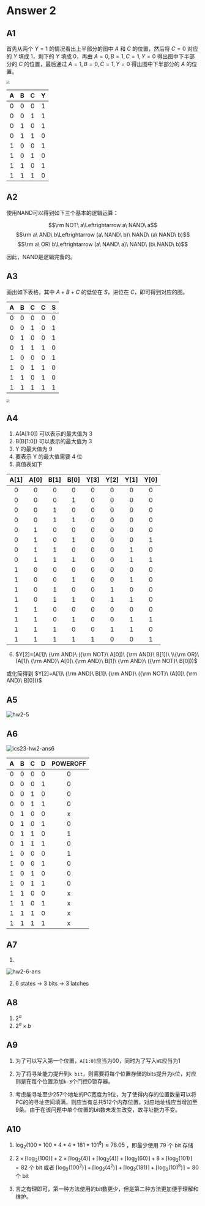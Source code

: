 # Answer 2

## A1

首先从两个 $Y=1$ 的情况看出上半部分的图中 $A$ 和 $C$ 的位置，然后将 $C=0$ 对应的 $Y$ 填成 $1$，剩下的 $Y$ 填成 $0$，再由 $A=0,B=1,C=1,Y=0$ 得出图中下半部分的 $C$ 的位置，最后通过 $A=1,B=0,C=1,Y=0$ 得出图中下半部分的 $A$ 的位置。

<img src="./hw2/hw2-1-ans.png" style="zoom:50%;" />

|   A   |   B   |   C   |   Y   |
| :---: | :---: | :---: | :---: |
|   0   |   0   |   0   |   1   |
|   0   |   0   |   1   |   1   |
|   0   |   1   |   0   |   1   |
|   0   |   1   |   1   |   0   |
|   1   |   0   |   0   |   1   |
|   1   |   0   |   1   |   0   |
|   1   |   1   |   0   |   1   |
|   1   |   1   |   1   |   0   |

## A2

使用NAND可以得到如下三个基本的逻辑运算：

$$\rm NOT\ a\Leftrightarrow a\ NAND\ a$$
$$\rm a\ AND\ b\Leftrightarrow (a\ NAND\ b)\ NAND\ (a\ NAND\ b)$$
$$\rm a\ OR\ b\Leftrightarrow (a\ NAND\ a)\ NAND\ (b\ NAND\ b)$$

因此，NAND是逻辑完备的。

## A3

画出如下表格，其中 $A+B+C$ 的低位在 $S$，进位在 $C$，即可得到对应的图。

|   A   |   B   |   C   |   C   |   S   |
| :---: | :---: | :---: | :---: | :---: |
|   0   |   0   |   0   |   0   |   0   |
|   0   |   0   |   1   |   0   |   1   |
|   0   |   1   |   0   |   0   |   1   |
|   0   |   1   |   1   |   1   |   0   |
|   1   |   0   |   0   |   0   |   1   |
|   1   |   0   |   1   |   1   |   0   |
|   1   |   1   |   0   |   1   |   0   |
|   1   |   1   |   1   |   1   |   1   |

<img src="./hw2/hw2-3-ans.png" style="zoom:50%;" />

## A4

1. A(A[1:0]) 可以表示的最大值为 $3$
2. B(B[1:0]) 可以表示的最大值为 $3$
3. Y 的最大值为 $9$
4. 要表示 Y 的最大值需要 $4$ 位
5. 真值表如下

| A[1]  | A[0]  | B[1]  | B[0]  | Y[3]  | Y[2]  | Y[1]  | Y[0]  |
| :---: | :---: | :---: | :---: | :---: | :---: | :---: | :---: |
|   0   |   0   |   0   |   0   |   0   |   0   |   0   |   0   |
|   0   |   0   |   0   |   1   |   0   |   0   |   0   |   0   |
|   0   |   0   |   1   |   0   |   0   |   0   |   0   |   0   |
|   0   |   0   |   1   |   1   |   0   |   0   |   0   |   0   |
|   0   |   1   |   0   |   0   |   0   |   0   |   0   |   0   |
|   0   |   1   |   0   |   1   |   0   |   0   |   0   |   1   |
|   0   |   1   |   1   |   0   |   0   |   0   |   1   |   0   |
|   0   |   1   |   1   |   1   |   0   |   0   |   1   |   1   |
|   1   |   0   |   0   |   0   |   0   |   0   |   0   |   0   |
|   1   |   0   |   0   |   1   |   0   |   0   |   1   |   0   |
|   1   |   0   |   1   |   0   |   0   |   1   |   0   |   0   |
|   1   |   0   |   1   |   1   |   0   |   1   |   1   |   0   |
|   1   |   1   |   0   |   0   |   0   |   0   |   0   |   0   |
|   1   |   1   |   0   |   1   |   0   |   0   |   1   |   1   |
|   1   |   1   |   1   |   0   |   0   |   1   |   1   |   0   |
|   1   |   1   |   1   |   1   |   1   |   0   |   0   |   1   |

6. $Y[2]=(A[1]\ {\rm AND}\ ({\rm NOT}\ A[0])\ {\rm AND}\ B[1])\ \\{\rm OR}\ (A[1]\ {\rm AND}\ A[0]\ {\rm AND}\ B[1]\ {\rm AND}\ ({\rm NOT}\ B[0]))$

或化简得到 $Y[2]=A[1]\ {\rm AND}\ B[1]\ {\rm AND}\ ({\rm NOT}\ (A[0]\ {\rm AND}\ B[0]))$

## A5

![hw2-5](./hw2/hw2-5-ans.webp)

## A6

![ics23-hw2-ans6](./hw2/hw2-6-ans.png)

|   A   |   B   |   C   |   D   | POWEROFF |
| :---: | :---: | :---: | :---: | :------: |
|   0   |   0   |   0   |   0   |    0     |
|   0   |   0   |   0   |   1   |    0     |
|   0   |   0   |   1   |   0   |    0     |
|   0   |   0   |   1   |   1   |    0     |
|   0   |   1   |   0   |   0   |    x     |
|   0   |   1   |   0   |   1   |    0     |
|   0   |   1   |   1   |   0   |    1     |
|   0   |   1   |   1   |   1   |    0     |
|   1   |   0   |   0   |   0   |    1     |
|   1   |   0   |   0   |   1   |    0     |
|   1   |   0   |   1   |   0   |    0     |
|   1   |   0   |   1   |   1   |    0     |
|   1   |   1   |   0   |   0   |    x     |
|   1   |   1   |   0   |   1   |    x     |
|   1   |   1   |   1   |   0   |    x     |
|   1   |   1   |   1   |   1   |    x     |

## A7

1. 
![hw2-6-ans](./hw2/hw2-7-ans.jpg)

2. 6 states -> 3 bits -> 3 latches

## A8

1. $2^a$
2. $2^a\times b$

## A9

1. 为了可以写入第一个位置，`A[1:0]`应当为00，同时为了写入`WE`应当为1

2. 为了将寻址能力提升到`k bit`，则需要将每个位置存储的bits提升为`k`位，对应则是在每个位置添加`k-3`个门控D锁存器。

3. 考虑能寻址至少257个地址的PC宽度为9位，为了使得内存的位置数量可以将PC的的寻址空间填满，则应当有总共512个内存位置，对应地址线应当增加至9条。由于在该问题中单个位置的bit数未发生改变，故寻址能力不变。

## A10

1. $\log_2(100 * 100 * 4 * 4 * 181 * 101^8) \approx 78.05$ ，即最少使用 $79$ 个 bit 存储

2. $2\times\lceil\log_2(100)\rceil+2\times\lceil\log_2(4)\rceil+\lceil\log_2(4)\rceil+\lceil\log_2(60)\rceil+8\times\lceil\log_2(101)\rceil=82$ 个 bit 或者 $\lceil\log_2(100^2)\rceil+\lceil\log_2(4^2)\rceil+\lceil\log_2(181)\rceil+\lceil\log_2(101^8)\rceil=80$ 个 bit

3. 言之有理即可，第一种方法使用的bit数更少，但是第二种方法更加便于理解和维护。
